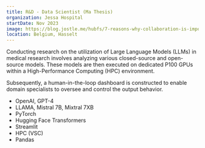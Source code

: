 ```yaml
---
title: R&D - Data Scientist (Ma Thesis)
organization: Jessa Hospital
startDate: Nov 2023
image: https://blog.jostle.me/hubfs/7-reasons-why-collaboration-is-important-16x9.png
location: Belgium, Hasselt
---
```


Conducting research on the utilization of Large Language Models (LLMs) in medical research involves analyzing various closed-source and open-source models. These models are then executed on dedicated P100 GPUs within a High-Performance Computing (HPC) environment.

Subsequently, a human-in-the-loop dashboard is constructed to enable domain specialists to oversee and control the output behavior.

- OpenAI, GPT-4
- LLAMA, Mistral 7B, Mixtral 7XB
- PyTorch
- Hugging Face Transformers
- Streamlit
- HPC (VSC)
- Pandas
